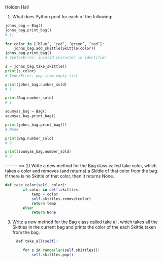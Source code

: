 Holden Hall

1) What does Python print for each of the following:

```python 
johns_bag = Bag()
johns_bag.print_bag()
# []            
            
for color in [’blue’, ’red’, ’green’, ’red’]:
    johns_bag.add_skittle(Skittle(color))
johns_bag.print_bag()
# SyntaxError: invalid character in identifier

s = johns_bag.take_skittle()
print(s.color)
# IndexError: pop from empty list

print(johns_bag.number_sold)
# 1

print(Bag.number_sold)
# 1

soumyas_bag = Bag()
soumyas_bag.print_bag()

print(johns_bag.print_bag())
# None

print(Bag.number_sold)
# 2

print(soumyas_bag.number_sold)
# 2 
```
-------==
2) Write a new method for the Bag class called take color, 
which takes a color and removes (and returns) a Skittle of that color from the bag. If there is no Skittle of that color, then it returns None.

```python 
def take_color(self, color):
        if color in self.skittles:
            temp = color
            self.skittles.remove(color)
            return temp
        else:
            return None
```
3)  Write a new method for the Bag class called take all, which takes all the Skittles in the current bag
 and prints the color of the each Skittle taken from the bag.

```python 
     def take_all(self):

        for s in range(len(self.skittles)):
            self.skittles.pop()
```
